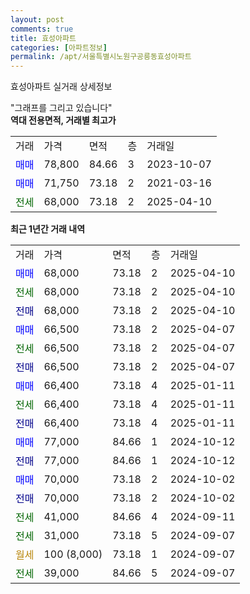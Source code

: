```yaml
---
layout: post
comments: true
title: 효성아파트
categories: [아파트정보]
permalink: /apt/서울특별시노원구공릉동효성아파트
---
```


효성아파트 실거래 상세정보

<script type="text/javascript">
  google.charts.load('current', {'packages':['line', 'corechart']});
  google.charts.setOnLoadCallback(drawChart);

  function drawChart() {
    var data = new google.visualization.DataTable();
    data.addColumn('date', '거래일');
    data.addColumn('number', "매매");
    data.addColumn('number', "전세");
    data.addColumn('number', "전매");

    data.addRows([[new Date(Date.parse("2025-04-10")), 68000, null, null], [new Date(Date.parse("2025-04-10")), null, 68000, null], [new Date(Date.parse("2025-04-10")), null, null, 68000], [new Date(Date.parse("2025-04-07")), 66500, null, null], [new Date(Date.parse("2025-04-07")), null, 66500, null], [new Date(Date.parse("2025-04-07")), null, null, 66500], [new Date(Date.parse("2025-01-11")), 66400, null, null], [new Date(Date.parse("2025-01-11")), null, 66400, null], [new Date(Date.parse("2025-01-11")), null, null, 66400], [new Date(Date.parse("2024-10-12")), 77000, null, null], [new Date(Date.parse("2024-10-12")), null, null, 77000], [new Date(Date.parse("2024-10-02")), 70000, null, null], [new Date(Date.parse("2024-10-02")), null, null, 70000], [new Date(Date.parse("2024-09-11")), null, 41000, null], [new Date(Date.parse("2024-09-07")), null, 31000, null], [new Date(Date.parse("2024-09-07")), null, null, null], [new Date(Date.parse("2024-09-07")), null, 39000, null]]);

    var options = {
      hAxis: {
        format: 'yyyy/MM/dd'
      },    
      lineWidth: 0,
      pointsVisible: true,    
      title: '최근 1년간 유형별 실거래가 분포',
      legend: { position: 'bottom' }
    };

    var formatter = new google.visualization.NumberFormat({pattern:'###,###'} );
    formatter.format(data, 1);
    formatter.format(data, 2);
    
    setTimeout(function() {
        var chart = new google.visualization.LineChart(document.getElementById('columnchart_material'));
        chart.draw(data, (options));
        document.getElementById('loading').style.display = 'none';
    }, 200);
  }
</script>


<div id="loading" style="z-index:20; display: block; margin-left: 0px">"그래프를 그리고 있습니다"</div>
<div id="columnchart_material" style="width: 95%; margin-left: 0px; display: block"></div>
<!-- contents start -->
<b>역대 전용면적, 거래별 최고가</b>
<table class="sortable">
    <tr>
      <td>거래</td>
      <td>가격</td>
      <td>면적</td>
      <td>층</td>
      <td>거래일</td>
    </tr>
        <tr>
          <td><a style="color: blue">매매</a></td>
          <td>78,800</td>
          <td>84.66</td>
          <td>3</td>
          <td>2023-10-07</td>
        </tr>            <tr>
          <td><a style="color: blue">매매</a></td>
          <td>71,750</td>
          <td>73.18</td>
          <td>2</td>
          <td>2021-03-16</td>
        </tr>        
        <tr>
              <td><a style="color: darkgreen">전세</a></td>
              <td>68,000</td>
              <td>73.18</td>
              <td>2</td>
              <td>2025-04-10</td>
            </tr>        
    
</table>

<b>최근 1년간 거래 내역</b>

<table class="sortable">
    <tr>
      <td>거래</td>
      <td>가격</td>
      <td>면적</td>
      <td>층</td>
      <td>거래일</td>
    </tr>
    <tr>
      <td><a style="color: blue">매매</a></td>
      <td>68,000</td>
      <td>73.18</td>
      <td>2</td>
      <td>2025-04-10</td>
    </tr>          <tr>
      <td><a style="color: darkgreen">전세</a></td>
      <td>68,000</td>
      <td>73.18</td>
      <td>2</td>
      <td>2025-04-10</td>
    </tr>          <tr>
      <td><a style="color: darkblue">전매</a></td>
      <td>68,000</td>
      <td>73.18</td>
      <td>2</td>
      <td>2025-04-10</td>
    </tr>          <tr>
      <td><a style="color: blue">매매</a></td>
      <td>66,500</td>
      <td>73.18</td>
      <td>2</td>
      <td>2025-04-07</td>
    </tr>          <tr>
      <td><a style="color: darkgreen">전세</a></td>
      <td>66,500</td>
      <td>73.18</td>
      <td>2</td>
      <td>2025-04-07</td>
    </tr>          <tr>
      <td><a style="color: darkblue">전매</a></td>
      <td>66,500</td>
      <td>73.18</td>
      <td>2</td>
      <td>2025-04-07</td>
    </tr>          <tr>
      <td><a style="color: blue">매매</a></td>
      <td>66,400</td>
      <td>73.18</td>
      <td>4</td>
      <td>2025-01-11</td>
    </tr>          <tr>
      <td><a style="color: darkgreen">전세</a></td>
      <td>66,400</td>
      <td>73.18</td>
      <td>4</td>
      <td>2025-01-11</td>
    </tr>          <tr>
      <td><a style="color: darkblue">전매</a></td>
      <td>66,400</td>
      <td>73.18</td>
      <td>4</td>
      <td>2025-01-11</td>
    </tr>          <tr>
      <td><a style="color: blue">매매</a></td>
      <td>77,000</td>
      <td>84.66</td>
      <td>1</td>
      <td>2024-10-12</td>
    </tr>          <tr>
      <td><a style="color: darkblue">전매</a></td>
      <td>77,000</td>
      <td>84.66</td>
      <td>1</td>
      <td>2024-10-12</td>
    </tr>          <tr>
      <td><a style="color: blue">매매</a></td>
      <td>70,000</td>
      <td>73.18</td>
      <td>2</td>
      <td>2024-10-02</td>
    </tr>          <tr>
      <td><a style="color: darkblue">전매</a></td>
      <td>70,000</td>
      <td>73.18</td>
      <td>2</td>
      <td>2024-10-02</td>
    </tr>          <tr>
      <td><a style="color: darkgreen">전세</a></td>
      <td>41,000</td>
      <td>84.66</td>
      <td>4</td>
      <td>2024-09-11</td>
    </tr>          <tr>
      <td><a style="color: darkgreen">전세</a></td>
      <td>31,000</td>
      <td>73.18</td>
      <td>5</td>
      <td>2024-09-07</td>
    </tr>          <tr>
      <td><a style="color: darkgoldenrod">월세</a></td>
      <td>100 (8,000)</td>
      <td>73.18</td>
      <td>1</td>
      <td>2024-09-07</td>
    </tr>          <tr>
      <td><a style="color: darkgreen">전세</a></td>
      <td>39,000</td>
      <td>84.66</td>
      <td>5</td>
      <td>2024-09-07</td>
    </tr>      </table>
<!-- contents end -->    

